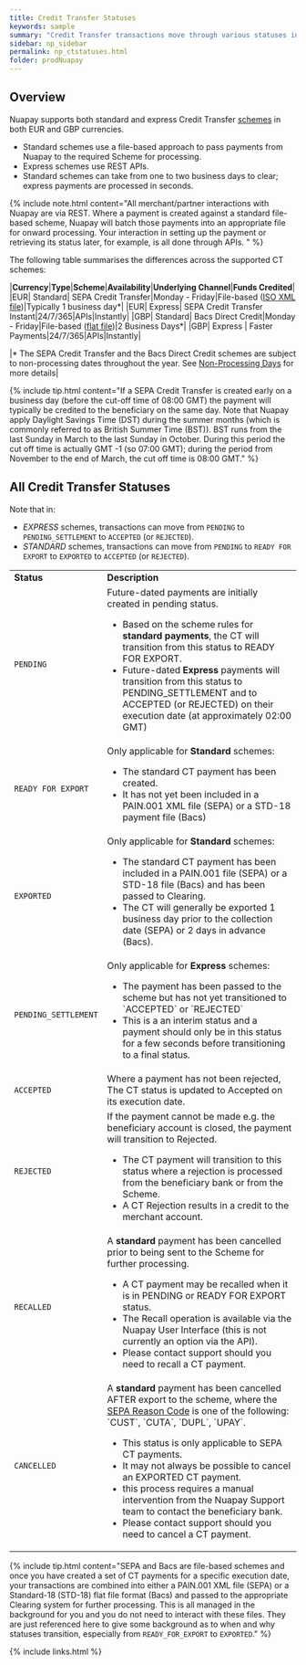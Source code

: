 ```yaml
---
title: Credit Transfer Statuses
keywords: sample
summary: "Credit Transfer transactions move through various statuses in their lifecycle; these are described in this section."
sidebar: np_sidebar
permalink: np_ctstatuses.html
folder: prodNuapay
---
```



## Overview

Nuapay supports both standard and express Credit Transfer <a href="#" data-toggle="tooltip" data-original-title="{{site.data.glossary.scheme}}">schemes</a> in both EUR and GBP currencies.
* Standard schemes use a file-based approach to pass payments from Nuapay to the required Scheme for processing.
* Express schemes use REST APIs.
* Standard schemes can take from one to two business days to clear; express payments are processed in seconds.  

{% include note.html content="All merchant/partner interactions with Nuapay are via REST. Where a payment is created against a standard file-based scheme, Nuapay will batch those payments into an appropriate file for onward processing. Your interaction in setting up the payment or retrieving its status later, for example, is all done through APIs. " %}

The following table summarises the differences across the supported CT schemes:

|**Currency**|**Type**|**Scheme**|**Availability**|**Underlying Channel**|**Funds Credited**|
|EUR| Standard| SEPA Credit Transfer|Monday - Friday|File-based (<a href="#" data-toggle="tooltip" data-original-title="{{site.data.glossary.iso_xml}}">ISO XML file</a>)|Typically 1 business day*|
|EUR| Express| SEPA Credit Transfer Instant|24/7/365|APIs|Instantly|
|GBP| Standard| Bacs Direct Credit|Monday - Friday|File-based (<a href="#" data-toggle="tooltip" data-original-title="{{site.data.glossary.flat_file}}">flat file</a>)|2 Business Days*|
|GBP| Express | Faster Payments|24/7/365|APIs|Instantly|

|* The SEPA Credit Transfer and the Bacs Direct Credit schemes are subject to non-processing dates throughout the year. See [Non-Processing Days](np_businessdays.html) for more details|

{% include tip.html content="If a SEPA Credit Transfer is created early on a business day (before the cut-off time of 08:00 GMT) the payment will typically be credited to the beneficiary on the same day. Note that Nuapay apply Daylight Savings Time (DST) during the summer months (which is commonly referred to as British Summer Time (BST)). BST runs from the last Sunday in March to the last Sunday in October. During this period the cut off time is actually GMT -1 (so 07:00 GMT); during the period from November to the end of March, the cut off time is 08:00 GMT." %}


## All Credit Transfer Statuses

Note that in:
* _EXPRESS_ schemes, transactions can move from `PENDING` to `PENDING_SETTLEMENT` to  `ACCEPTED` (or `REJECTED`).
* _STANDARD_ schemes, transactions can move from `PENDING` to `READY FOR EXPORT` to `EXPORTED` to `ACCEPTED` (or `REJECTED`).


<table>
  <tbody>
    <tr>
      <td><strong>Status</strong></td>
      <td><strong>Description</strong></td>
    </tr>
    <tr>
      <td><code class="language-plaintext highlighter-rouge">PENDING</code></td>
      <td>Future-dated payments are initially created in pending status.
      <ul>
      <li>Based on the scheme rules for <strong>standard payments</strong>, the CT will transition from this status to READY FOR EXPORT.</li>
      <li>Future-dated <strong>Express</strong> payments will transition from this status to PENDING_SETTLEMENT and to ACCEPTED (or REJECTED) on their execution date (at approximately 02:00 GMT)</li>
      </ul></td>
    </tr>
    <tr>
      <td><code class="language-plaintext highlighter-rouge">READY FOR EXPORT</code></td>
      <td>Only applicable for <strong>Standard</strong> schemes:
      <ul>
      <li>The standard CT payment has been created.</li>
      <li>It has not yet been included in a PAIN.001 XML file (SEPA) or a STD-18 payment file (Bacs) </li>       
      </ul></td>
    </tr>
    <tr>
      <td><code class="language-plaintext highlighter-rouge">EXPORTED</code></td>
      <td>Only applicable for <strong>Standard</strong> schemes:
      <ul>
      <li>The standard CT payment has been included in a PAIN.001 file (SEPA) or a STD-18 file (Bacs) and has been passed to Clearing.</li>
      <li>The CT will generally be exported 1 business day prior to the collection date (SEPA) or 2 days in advance (Bacs). </li>
      </ul></td>
    </tr>
    <tr>
      <td><code class="language-plaintext highlighter-rouge">PENDING_SETTLEMENT</code></td>
      <td>Only applicable for <strong>Express</strong> schemes:
      <ul>
      <li>The payment has been passed to the scheme but has not yet transitioned to `ACCEPTED` or `REJECTED`</li>
      <li>This is a an interim status and a payment should only be in this status for a few seconds before transitioning to a final status.</li>
      </ul></td>
    </tr>
    <tr>
      <td><code class="language-plaintext highlighter-rouge">ACCEPTED</code></td>
      <td>Where a payment has not been rejected, The CT status is updated to Accepted on its execution date.
      </td>
    </tr>
    <tr>
      <td><code class="language-plaintext highlighter-rouge">REJECTED</code></td>
      <td>If the payment cannot be made e.g. the beneficiary account is closed, the payment will transition to Rejected.
      <ul>
      <li>The CT payment will transition to this status where a rejection is processed from the beneficiary bank or from the Scheme.</li>
      <li>A CT Rejection results in a credit to the merchant account.</li>
      </ul></td>
    </tr>
    <tr>
      <td><code class="language-plaintext highlighter-rouge">RECALLED</code></td>
      <td>A <strong>standard</strong> payment has been cancelled prior to being sent to the Scheme for further processing.
      <ul>
      <li>A CT payment may be recalled when it is in PENDING or READY FOR EXPORT status.</li>
      <li>The Recall operation is available via the Nuapay User Interface (this is not currently an option via the API).</li>      
      <li>Please contact support should you need to recall a CT payment.</li>
      </ul></td>
    </tr>
    <tr>
      <td><code class="language-plaintext highlighter-rouge">CANCELLED</code></td>
      <td>A <strong>standard</strong> payment has been cancelled AFTER export to the scheme, where the <a href = "np_separeasons.html">SEPA Reason Code</a> is one of the following: `CUST`, `CUTA`, `DUPL`, `UPAY`.
      <ul>
      <li>This status is only applicable to SEPA CT payments.</li>
      <li>It may not always be possible to cancel an EXPORTED CT payment.</li>
      <li>this process requires a manual intervention from the Nuapay Support team to contact the beneficiary bank. </li>
      <li>Please contact support should you need to cancel a CT payment.</li>
      </ul></td>
    </tr>
  </tbody>
</table>



{% include tip.html content="SEPA and Bacs are file-based schemes and once you have created a set of CT payments for a specific execution date, your transactions are combined into either a PAIN.001 XML file (SEPA) or a Standard-18 (STD-18) flat file format (Bacs) and passed to the appropriate Clearing system for further processing. This is all managed in the background for you and you do not need to interact with these files. They are just referenced here to give some background as to when and why statuses transition, especially from `READY_FOR_EXPORT` to `EXPORTED`." %}



{% include links.html %}
